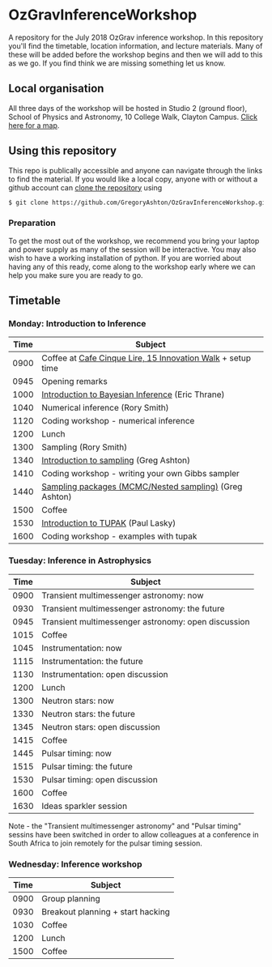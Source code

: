 # OzGravInferenceWorkshop

A repository for the July 2018 OzGrav inference workshop. In this repository you'll find the timetable, location information,
and lecture materials. Many of these will be added before the workshop begins and then we will add to this as we go. If you
find think we are missing something let us know.

## Local organisation

All three days of the workshop will be hosted in Studio 2 (ground floor), School of Physics and Astronomy, 10 College Walk, Clayton Campus.
[Click here for a map](https://goo.gl/maps/Dj62TZ5MG5t).

## Using this repository

This repo is publically accessible and anyone can navigate through the links to find the material. If you would like a
local copy, anyone with or without a github account can
[clone the repository](https://help.github.com/articles/cloning-a-repository/) using 

```bash
$ git clone https://github.com/GregoryAshton/OzGravInferenceWorkshop.git
```

### Preparation

To get the most out of the workshop, we recommend you bring your laptop and power supply as many of the
session will be interactive. You may also wish to have a working installation of python. If you are worried
about having any of this ready, come along to the workshop early where we can help you make sure you are
ready to go.


## Timetable 

### Monday: Introduction to Inference

Time | Subject
---- | ------------------------------------------------
0900 | Coffee at [Cafe Cinque Lire, 15 Innovation Walk](https://goo.gl/maps/TRtzB8GjUzQ2) + setup time
0945 | Opening remarks
1000 | [Introduction to Bayesian Inference](http://users.monash.edu.au/~erict/Resources/inference/introduction-bayesian-inference.pdf) (Eric Thrane)
1040 | Numerical inference (Rory Smith)
1120 | Coding workshop - numerical inference
1200 | Lunch
1300 | Sampling (Rory Smith)
1340 | [Introduction to sampling](/notebooks/introduction-to-sampling.ipynb) (Greg Ashton)
1410 | Coding workshop - writing your own Gibbs sampler
1440 | [Sampling packages (MCMC/Nested sampling)](/notebooks/introduction-to-packaged-samplers.ipynb) (Greg Ashton)
1500 | Coffee
1530 | [Introduction to TUPAK](/notebooks/tupak.ipynb) (Paul Lasky)
1600 | Coding workshop - examples with tupak

### Tuesday: Inference in Astrophysics

Time | Subject
---- | ------------------------------------------------
0900 | Transient multimessenger astronomy: now
0930 | Transient multimessenger astronomy: the future
0945 | Transient multimessenger astronomy: open discussion
1015 | Coffee
1045 | Instrumentation: now
1115 | Instrumentation: the future
1130 | Instrumentation: open discussion
1200 | Lunch
1300 | Neutron stars: now
1330 | Neutron stars: the future
1345 | Neutron stars: open discussion
1415 | Coffee
1445 | Pulsar timing: now
1515 | Pulsar timing: the future
1530 | Pulsar timing: open discussion
1600 | Coffee
1630 | Ideas sparkler session

Note - the "Transient multimessenger astronomy" and "Pulsar timing" sessins have been switched in order to allow colleagues at a conference in South Africa to join remotely for the pulsar timing session.

### Wednesday: Inference workshop

Time | Subject
---- | ------------------------------------------------
0900 | Group planning
0930 | Breakout planning + start hacking
1030 | Coffee
1200 | Lunch
1500 | Coffee



